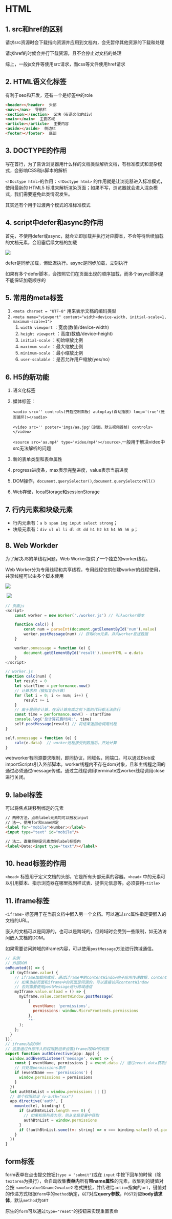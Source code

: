 # HTML

## 1. src和href的区别

请求src资源时会下载指向资源并应用到文档内，会先暂停其他资源的下载和处理

请求href的时候会并行下载资源，且不会停止对文档的处理

综上，一般js文件等使用src请求，而css等文件使用href请求

## 2. HTML语义化标签

有利于seo和开发，还有一个是标签中的role

```html
<header></header>  头部
<nav></nav>  导航栏
<section></section>  区块（有语义化的div）
<main></main>  主要区域
<article></article>  主要内容
<aside></aside>  侧边栏
<footer></footer>  底部
```

## 3. DOCTYPE的作用

写在首行，为了告诉浏览器用什么样的文档类型解析文档，有标准模式和混杂模式，会影响CSS和js脚本的解析

`<!Doctype html>`的作用：`<!Doctype html>` 的作用就是让浏览器进入标准模式，使用最新的 HTML5 标准来解析渲染页面；如果不写，浏览器就会进入混杂模式，我们需要避免此类情况发生。

其实还有个用于过渡两个模式的准标准模式

## 4. script中defer和async的作用

首先，不使用defer或async，就会立即加载并执行对应脚本，不会等待后续加载的文档元素，会阻塞后续文档的加载

![](https://cdn.nlark.com/yuque/0/2020/png/1500604/1603547262709-5029c4e4-42f5-4fd4-bcbb-c0e0e3a40f5a.png?x-oss-process=image%2Fwatermark%2Ctype_d3F5LW1pY3JvaGVp%2Csize_20%2Ctext_5b6u5L-h5YWs5LyX5Y-377ya5YmN56uv5YWF55S15a6d%2Ccolor_FFFFFF%2Cshadow_50%2Ct_80%2Cg_se%2Cx_10%2Cy_10%2Fformat%2Cwebp)

defer是同步加载，但延迟执行。async是同步加载，立刻执行

如果有多个defer脚本，会按照它们在页面出现的顺序加载，而多个async脚本是不能保证加载顺序的

## 5. 常用的meta标签

1. `<meta charset = "UTF-8"` 用来表示文档的编码类型
2. `<meta name="viewport" content="width=device-width, initial-scale=1, maximum-scale=1">`
   1. `width viewport` ：宽度(数值/device-width)
   2. `height viewport` ：高度(数值/device-height)
   3. `initial-scale` ：初始缩放比例
   4. `maximum-scale` ：最大缩放比例
   5. `minimum-scale` ：最小缩放比例
   6. `user-scalable` ：是否允许用户缩放(yes/no）

## 6. H5的新功能

1. 语义化标签

2. 媒体标签：

   `<audio src='' controls(开启控制面板) autoplay(自动播放) loop='true'(是否循环)></audio>`

   `<video src='' poster='imgs/aa.jpg'(封面，默认视频首帧) controls></video>`

   `<source src='aa.mp4' type='video/mp4'></source>`,一般用于解决video中src无法解析的问题

3. 新的表单类型和表单属性

4. progress进度条，max表示完整进度，value表示当前进度

5. DOM操作，`document.querySelector()`,`document.querySelectorAll()`

6. Web存储，localStorage和sessionStorage

## 7. 行内元素和块级元素

- 行内元素有：`a b span img input select strong`；
- 块级元素有：`div ul ol li dl dt dd h1 h2 h3 h4 h5 h6 p`；

## 8. Web Workder

为了解决JS的单线程问题，Web Worker提供了一个独立的worker线程。

Web Worker分为专用线程和共享线程，专用线程仅供创建worker的线程使用，共享线程可以由多个脚本使用

![](../images/webworker1.png)

​	![](../images/webworker2.png)

```js
// 页面js
<script>
    const worker = new Worker('./worker.js') // 引入worker脚本

    function calc() {
        const num = parseInt(document.getElementById('num').value)
        worker.postMessage(num) // 获取dom元素，并向worker发送数据
    }

    worker.onmessage = function (e) {
    	document.getElementById('result').innerHTML = e.data
    }
</script>

// worker.js
function calc(num) {
    let result = 0
    let startTime = performance.now()
    // 计算求和（模拟复杂计算）
    for (let i = 0; i <= num; i++) {
        result += i
    }
    // 由于是同步计算，在没计算完成之前下面的代码都无法执行
    const time = performance.now() - startTime
    console.log('总计算花费时间:', time)
    self.postMessage(result) // 将结果返回给调用线程
}

self.onmessage = function (e) {
    calc(e.data)  // worker进程接受到数据后，开始计算
}
```

webworker有同源要求限制，即同协议，同域名，同端口。可以通过Blob或importScripts引入外部脚本。worker线程内不存在dom对象，且和主线程之间的通过必须通过message传递。通过主线程调用terminate或worker线程调用close进行关闭。

## 9. label标签

可以将焦点转移到绑定的元素

```html
// 两种方法，点击label元素均可以触发input
// 法一，使用for和name绑定
<label for="mobile">Number:</label>
<input type="text" id="mobile"/>

// 法二，直接将绑定元素放到label标签内
<label>Date:<input type="text"/></label>
```

## 10. head标签的作用

`<head>` 标签用于定义文档的头部，它是所有头部元素的容器。`<head>` 中的元素可以引用脚本、指示浏览器在哪里找到样式表、提供元信息等。必须要用`<title>`

## 11. iframe标签

`<iframe>` 标签用于在当前文档中嵌入另一个文档。可以通过`src`属性指定要嵌入的文档的URL。

嵌入的文档可以是同源的，也可以是跨域的，但跨域时会受到一些限制，如无法访问嵌入文档的DOM。

如果需要访问跨域的iframe内容，可以使用`postMessage`方法进行跨域通信。

```javascript
// 实例
// 外部DOM
onMounted(() => {
  if (myIframe.value) {
    // iframe加载完成后，通过iframe中的contentWindow向子应用传递数据，contentWindow代表iframe中的window对象
    // 如果当前页面和iframe中的页面是同源的，可以直接访问contentWindow
    // 否则需要使用postMessage进行跨域通信
    myIframe.value.onload = () => {
      myIframe.value.contentWindow.postMessage(
          {
            eventName: 'permissions',
            permissions: window.MicroFrontends.permissions
          },
          '*'
      );
    };
  }
});
// iframe内的DOM
// 这里通过外部传入的权限数组来设置iframe内DOM的权限
export function authDirective(app: App) {
  window.addEventListener('message', event => {
    const { eventName, permissions } = event.data // 通过event.data获取传递的数据
    // 只处理permissions事件
    if (eventName === 'permissions') {
      window.permissions = permissions
    }
  })
  let authBtnList = window.permissions || []
  // 单个权限验证（v-auth="xxx"）
  app.directive('auth', {
    mounted(el, binding) {
      if (authBtnList.length === 0) {
        // 如果权限列表为空，则从全局变量中获取
        authBtnList = window.permissions
      }
      if (!authBtnList.some((v: string) => v === binding.value)) el.parentNode.removeChild(el)
    }
  })
}
```

## form标签

form表单在点击提交按钮(`type = "submit"`)或在 `input` 中按下回车的时候（除`textarea`为换行），会自动收集**表单内**所有**带name属性**的元素，收集到的键值对会按 `name1=value1&name2=value2` 格式拼接，并传递给`action`指向的`url`，键值对的传递方式根据`form`中的`method`确定，`GET`对应**query参数**，`POST`对应**body请求体**，默认`method`为`GET`

原生的`form`可以通过`type="reset"`的按钮来实现重置表单